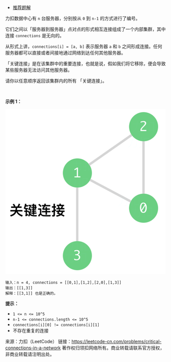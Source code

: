 * [推荐题解](https://leetcode-cn.com/problems/critical-connections-in-a-network/solution/1192-cha-zhao-ji-qun-nei-de-guan-jian-lian-jie-jav/)

力扣数据中心有 ```n``` 台服务器，分别按从 ```0``` 到 ```n-1``` 的方式进行了编号。

它们之间以「服务器到服务器」点对点的形式相互连接组成了一个内部集群，其中连接 ```connections``` 是无向的。

从形式上讲，```connections[i] = [a, b]``` 表示服务器 ```a``` 和 ```b``` 之间形成连接。任何服务器都可以直接或者间接地通过网络到达任何其他服务器。

「关键连接」是在该集群中的重要连接，也就是说，假如我们将它移除，便会导致某些服务器无法访问其他服务器。

请你以任意顺序返回该集群内的所有 「关键连接」。

 

**示例 1：**

![image](https://github.com/Zhenghao-Liu/LeetCode_problem-and-solution/blob/master/1192.%E6%9F%A5%E6%89%BE%E9%9B%86%E7%BE%A4%E5%86%85%E7%9A%84%E3%80%8C%E5%85%B3%E9%94%AE%E8%BF%9E%E6%8E%A5%E3%80%8D/1192_1.png)

```
输入：n = 4, connections = [[0,1],[1,2],[2,0],[1,3]]
输出：[[1,3]]
解释：[[3,1]] 也是正确的。
```

**提示：**

* ```1 <= n <= 10^5```
* ```n-1 <= connections.length <= 10^5```
* ```connections[i][0] != connections[i][1]```
* 不存在重复的连接

来源：力扣（LeetCode）
链接：https://leetcode-cn.com/problems/critical-connections-in-a-network
著作权归领扣网络所有。商业转载请联系官方授权，非商业转载请注明出处。
